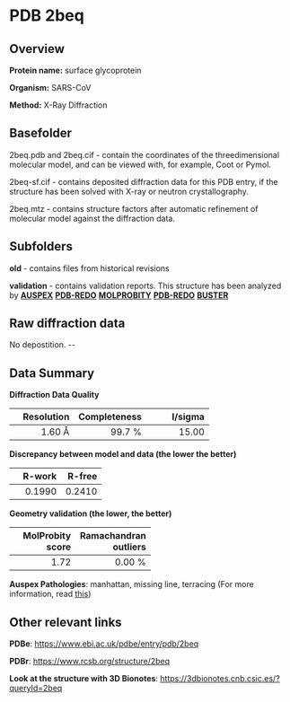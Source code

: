 # PDB 2beq

## Overview

**Protein name:** surface glycoprotein

**Organism:** SARS-CoV

**Method:** X-Ray Diffraction

## Basefolder

2beq.pdb and 2beq.cif - contain the coordinates of the threedimensional molecular model, and can be viewed with, for example, Coot or Pymol.

2beq-sf.cif - contains deposited diffraction data for this PDB entry, if the structure has been solved with X-ray or neutron crystallography.

2beq.mtz - contains structure factors after automatic refinement of molecular model against the diffraction data.

## Subfolders



**old** - contains files from historical revisions

**validation** - contains validation reports. This structure has been analyzed by [**AUSPEX**](https://github.com/thorn-lab/coronavirus_structural_task_force/tree/master/pdb/surface_glycoprotein/SARS-CoV/2beq/validation/auspex) [**PDB-REDO**](https://github.com/thorn-lab/coronavirus_structural_task_force/tree/master/pdb/surface_glycoprotein/SARS-CoV/2beq/validation/pdb-redo) [**MOLPROBITY**](https://github.com/thorn-lab/coronavirus_structural_task_force/tree/master/pdb/surface_glycoprotein/SARS-CoV/2beq/validation/molprobity) [**PDB-REDO**](https://github.com/thorn-lab/coronavirus_structural_task_force/blob/master/pdb/surface_glycoprotein/SARS-CoV/2beq/validation/Xtriage_output.log) [**BUSTER**](https://www.globalphasing.com/buster/wiki/index.cgi?Covid19Pdb2BEQ)

## Raw diffraction data

No depostition. --<br> 

## Data Summary
**Diffraction Data Quality**

|   | Resolution | Completeness| I/sigma |
|---|-------------:|----------------:|--------------:|
|   |1.60 Å|99.7  %|<img width=50/>15.00|

**Discrepancy between model and data (the lower the better)**

|   | **R-work**| **R-free**   
|---|-------------:|----------------:|           
||  0.1990|  0.2410|

**Geometry validation (the lower, the better)**

|   |**MolProbity<br>score**| **Ramachandran<br>outliers** 
|---|-------------:|----------------:|
||  1.72|  0.00 %|

**Auspex Pathologies**: manhattan, missing line, terracing (For more information, read [this](https://github.com/thorn-lab/coronavirus_structural_task_force/blob/master/pdb/surface_glycoprotein/SARS-CoV/2beq/validation/auspex/2beq_auspex_comments.txt))

 



## Other relevant links 
**PDBe**:  https://www.ebi.ac.uk/pdbe/entry/pdb/2beq
 
**PDBr**: https://www.rcsb.org/structure/2beq 

**Look at the structure with 3D Bionotes**: https://3dbionotes.cnb.csic.es/?queryId=2beq


